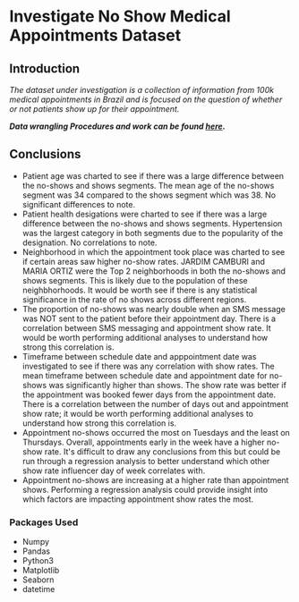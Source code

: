 # Investigate No Show Medical Appointments Dataset

## Introduction

*The dataset under investigation is a collection of information from 100k medical appointments in Brazil and is focused on the question of whether or not patients show up for their appointment.*


***Data wrangling Procedures and work can be found [here](https://github.com/ZippySphinx/Investigating-Datasets/blob/master/Exploratory%20Analysis/No%20Show%20Appointment/No_Show_Appointment.ipynb).***

## Conclusions

- Patient age was charted to see if there was a large difference between the no-shows and shows segments. The mean age of the no-shows segment was 34 compared to the shows segment which was 38. No significant differences to note.
- Patient health desigations were charted to see if there was a large difference between the no-shows and shows segments. Hypertension was the largest category in both segments due to the popularity of the designation. No correlations to note.
- Neighborhood in which the appointment took place was charted to see if certain areas saw higher no-show rates. JARDIM CAMBURI and MARIA ORTIZ were the Top 2 neighborhoods in both the no-shows and shows segments. This is likely due to the population of these neighbhorhoods. It would be worth see if there is any statistical significance in the rate of no shows across different regions.
- The proportion of no-shows was nearly double when an SMS message was NOT sent to the patient before their appointment day. There is a correlation between SMS messaging and appointment show rate. It would be worth performing additional analyses to understand how strong this correlation is.
- Timeframe between schedule date and apppointment date was investigated to see if there was any correlation with show rates. The mean timeframe between schedule date and appointment date for no-shows was significantly higher than shows. The show rate was better if the appointment was booked fewer days from the appointment date. There is a correlation between the number of days out and appointment show rate; it would be worth performing additional analyses to understand how strong this correlation is.
- Appointment no-shows occurred the most on Tuesdays and the least on Thursdays. Overall, appointments early in the week have a higher no-show rate. It's difficult to draw any conclusions from this but could be run through a regression analysis to better understand which other show rate influencer day of week correlates with.
- Appointment no-shows are increasing at a higher rate than appointment shows. Performing a regression analysis could provide insight into which factors are impacting appointment show rates the most.


### Packages Used
- Numpy
- Pandas
- Python3
- Matplotlib
- Seaborn
- datetime